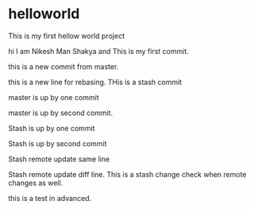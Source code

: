 # helloworld
This is my first hellow world project

hi I am Nikesh Man Shakya and This is my first commit.

this is a new commit from master.

this is a new line for rebasing.
THis is a stash commit

master is up by one commit

master is up by second commit.

Stash is up by one commit

Stash is up by second commit

Stash remote update same line

Stash remote update diff line.
This is a stash change check when remote changes as well.


this is a test in advanced.